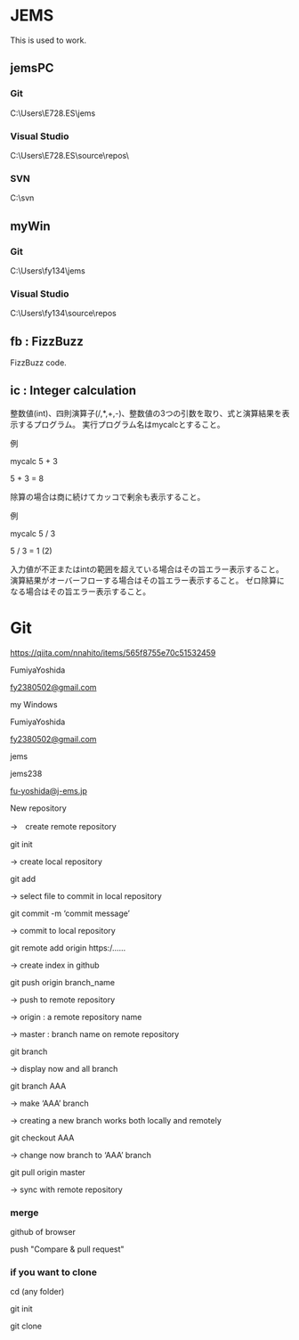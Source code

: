 # JEMS
This is used to work.

## jemsPC
### Git
C:\Users\E728.ES\jems

### Visual Studio
C:\Users\E728.ES\source\repos\

### SVN
C:\svn

## myWin
### Git
C:\Users\fy134\jems

### Visual Studio
C:\Users\fy134\source\repos

## fb : FizzBuzz
FizzBuzz code.

## ic : Integer calculation

整数値(int)、四則演算子(/,*,+,-)、整数値の3つの引数を取り、式と演算結果を表示するプログラム。
実行プログラム名はmycalcとすること。

例

mycalc 5 + 3

5 + 3 = 8

除算の場合は商に続けてカッコで剰余も表示すること。

例

mycalc 5 / 3

5 / 3 = 1 (2)

入力値が不正またはintの範囲を超えている場合はその旨エラー表示すること。
演算結果がオーバーフローする場合はその旨エラー表示すること。
ゼロ除算になる場合はその旨エラー表示すること。

# Git

https://qiita.com/nnahito/items/565f8755e70c51532459

FumiyaYoshida

fy2380502@gmail.com


my Windows

FumiyaYoshida

fy2380502@gmail.com


jems

jems238

fu-yoshida@j-ems.jp


New repository

->　create remote repository

git init

-> create local repository

git add

-> select file to commit in local repository

git commit -m ‘commit message’

-> commit to local repository

git remote add origin https:/……

-> create index in github

git push origin branch_name

-> push to remote repository

-> origin : a remote repository name

-> master :  branch name on remote repository

git branch

-> display now and all branch

git branch AAA

-> make ‘AAA’ branch 

-> creating a new branch works both locally and remotely

git checkout AAA

-> change now branch to ‘AAA’ branch

git pull origin master

-> sync with remote repository


### merge

github of browser

push "Compare & pull request"



### if you want to clone

cd (any folder)

git init

git clone
